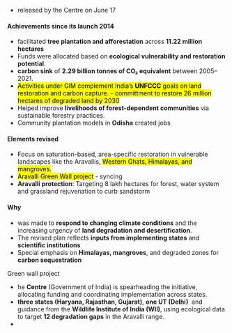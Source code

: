 - released by the Centre on June 17

#### Achievements since its launch 2014
- facilitated **tree plantation and afforestation** across **11.22 million hectares**
- Funds were allocated based on **ecological vulnerability and restoration potential**.
- **carbon sink** of **2.29 billion tonnes of CO₂ equivalent** between 2005–2021.
- <mark class="hltr-boom-bam">Activities under GIM complement India’s **UNFCCC** goals on land restoration and carbon capture. - committment to restore 26 million hectares of degraded land by 2030</mark>
- Helped improve **livelihoods of forest-dependent communities** via sustainable forestry practices.
- Community plantation models in **Odisha** created jobs

#### Elements revised
- Focus on saturation-based, area-specific restoration in vulnerable landscapes like the Aravallis, <mark class="hltr-boom-bam">Western Ghats, Himalayas, and mangroves.</mark>
- <mark class="hltr-boom-bam">Aravalli Green Wall project</mark> - syncing
- **Aravalli protection**: Targeting 8 lakh hectares for forest, water system and grassland rejuvenation to curb sandstorm

#### Why 
- was made to **respond to changing climate conditions** and the increasing urgency of **land degradation and desertification**.
- The revised plan reflects **inputs from implementing states** and **scientific institutions**
- Special emphasis on **Himalayas, mangroves**, and degraded zones for **carbon sequestration**

Green wall project
- he **Centre** (Government of India) is spearheading the initiative, allocating funding and coordinating implementation across states.
- **three states (Haryana, Rajasthan, Gujarat)**, **one UT (Delhi)**  and guidance from the **Wildlife Institute of India (WII)**, using ecological data to target **12 degradation gaps** in the Aravalli range.
- 